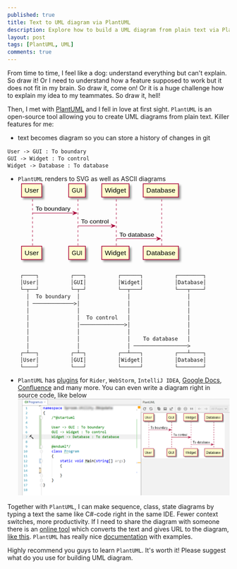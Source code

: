 ```yaml
---
published: true
title: Text to UML diagram via PlantUML
description: Explore how to build a UML diagram from plain text via PlantUML
layout: post
tags: [PlantUML, UML]
comments: true
---
```


From time to time, I feel like a dog: understand everything but can't explain. So draw it! Or I need to understand how a feature supposed to work but it does not fit in my brain. So draw it, come on! Or it is a huge challenge how to explain my idea to my teammates. So draw it, hell!

Then, I met with [PlantUML](https://en.wikipedia.org/wiki/PlantUML) and I fell in love at first sight. `PlantUML` is an open-source tool allowing you to create UML diagrams from plain text. Killer features for me:
* text becomes diagram so you can store a history of changes in git
 ```text
User -> GUI : To boundary
GUI -> Widget : To control
Widget -> Database : To database
```
* `PlantUML` renders to SVG as well as ASCII diagrams <svg xmlns="http://www.w3.org/2000/svg" xmlns:xlink="http://www.w3.org/1999/xlink" contentScriptType="application/ecmascript" contentStyleType="text/css" height="185px" preserveAspectRatio="none" style="width:375px;height:185px;" version="1.1" viewBox="0 0 375 185" width="375px" zoomAndPan="magnify"><defs><filter height="300%" id="fgu1891dlkavb" width="300%" x="-1" y="-1"><feGaussianBlur result="blurOut" stdDeviation="2.0"/><feColorMatrix in="blurOut" result="blurOut2" type="matrix" values="0 0 0 0 0 0 0 0 0 0 0 0 0 0 0 0 0 0 .4 0"/><feOffset dx="4.0" dy="4.0" in="blurOut2" result="blurOut3"/><feBlend in="SourceGraphic" in2="blurOut3" mode="normal"/></filter></defs><g><line style="stroke: #A80036; stroke-width: 1.0; stroke-dasharray: 5.0,5.0;" x1="33" x2="33" y1="38.2969" y2="145.6953"/><line style="stroke: #A80036; stroke-width: 1.0; stroke-dasharray: 5.0,5.0;" x1="136" x2="136" y1="38.2969" y2="145.6953"/><line style="stroke: #A80036; stroke-width: 1.0; stroke-dasharray: 5.0,5.0;" x1="223" x2="223" y1="38.2969" y2="145.6953"/><line style="stroke: #A80036; stroke-width: 1.0; stroke-dasharray: 5.0,5.0;" x1="326" x2="326" y1="38.2969" y2="145.6953"/><rect fill="#FEFECE" filter="url(#fgu1891dlkavb)" height="30.2969" style="stroke: #A80036; stroke-width: 1.5;" width="46" x="8" y="3"/><text fill="#000000" font-family="sans-serif" font-size="14" lengthAdjust="spacingAndGlyphs" textLength="32" x="15" y="22.9951">User</text><rect fill="#FEFECE" filter="url(#fgu1891dlkavb)" height="30.2969" style="stroke: #A80036; stroke-width: 1.5;" width="46" x="8" y="144.6953"/><text fill="#000000" font-family="sans-serif" font-size="14" lengthAdjust="spacingAndGlyphs" textLength="32" x="15" y="164.6904">User</text><rect fill="#FEFECE" filter="url(#fgu1891dlkavb)" height="30.2969" style="stroke: #A80036; stroke-width: 1.5;" width="38" x="115" y="3"/><text fill="#000000" font-family="sans-serif" font-size="14" lengthAdjust="spacingAndGlyphs" textLength="24" x="122" y="22.9951">GUI</text><rect fill="#FEFECE" filter="url(#fgu1891dlkavb)" height="30.2969" style="stroke: #A80036; stroke-width: 1.5;" width="38" x="115" y="144.6953"/><text fill="#000000" font-family="sans-serif" font-size="14" lengthAdjust="spacingAndGlyphs" textLength="24" x="122" y="164.6904">GUI</text><rect fill="#FEFECE" filter="url(#fgu1891dlkavb)" height="30.2969" style="stroke: #A80036; stroke-width: 1.5;" width="62" x="190" y="3"/><text fill="#000000" font-family="sans-serif" font-size="14" lengthAdjust="spacingAndGlyphs" textLength="48" x="197" y="22.9951">Widget</text><rect fill="#FEFECE" filter="url(#fgu1891dlkavb)" height="30.2969" style="stroke: #A80036; stroke-width: 1.5;" width="62" x="190" y="144.6953"/><text fill="#000000" font-family="sans-serif" font-size="14" lengthAdjust="spacingAndGlyphs" textLength="48" x="197" y="164.6904">Widget</text><rect fill="#FEFECE" filter="url(#fgu1891dlkavb)" height="30.2969" style="stroke: #A80036; stroke-width: 1.5;" width="80" x="284" y="3"/><text fill="#000000" font-family="sans-serif" font-size="14" lengthAdjust="spacingAndGlyphs" textLength="66" x="291" y="22.9951">Database</text><rect fill="#FEFECE" filter="url(#fgu1891dlkavb)" height="30.2969" style="stroke: #A80036; stroke-width: 1.5;" width="80" x="284" y="144.6953"/><text fill="#000000" font-family="sans-serif" font-size="14" lengthAdjust="spacingAndGlyphs" textLength="66" x="291" y="164.6904">Database</text><polygon fill="#A80036" points="124,65.4297,134,69.4297,124,73.4297,128,69.4297" style="stroke: #A80036; stroke-width: 1.0;"/><line style="stroke: #A80036; stroke-width: 1.0;" x1="33" x2="130" y1="69.4297" y2="69.4297"/><text fill="#000000" font-family="sans-serif" font-size="13" lengthAdjust="spacingAndGlyphs" textLength="79" x="40" y="64.3638">To boundary</text><polygon fill="#A80036" points="211,94.5625,221,98.5625,211,102.5625,215,98.5625" style="stroke: #A80036; stroke-width: 1.0;"/><line style="stroke: #A80036; stroke-width: 1.0;" x1="136" x2="217" y1="98.5625" y2="98.5625"/><text fill="#000000" font-family="sans-serif" font-size="13" lengthAdjust="spacingAndGlyphs" textLength="63" x="143" y="93.4966">To control</text><polygon fill="#A80036" points="314,123.6953,324,127.6953,314,131.6953,318,127.6953" style="stroke: #A80036; stroke-width: 1.0;"/><line style="stroke: #A80036; stroke-width: 1.0;" x1="223" x2="320" y1="127.6953" y2="127.6953"/><text fill="#000000" font-family="sans-serif" font-size="13" lengthAdjust="spacingAndGlyphs" textLength="79" x="230" y="122.6294">To database</text></g></svg>
 ```text
     ┌────┐          ┌───┐          ┌──────┐          ┌────────┐
     │User│          │GUI│          │Widget│          │Database│
     └─┬──┘          └─┬─┘          └──┬───┘          └───┬────┘
       │  To boundary  │               │                  │     
       │ ─────────────>│               │                  │     
       │               │               │                  │     
       │               │  To control   │                  │     
       │               │──────────────>│                  │     
       │               │               │                  │     
       │               │               │    To database   │     
       │               │               │ ─────────────────>     
     ┌─┴──┐          ┌─┴─┐          ┌──┴───┐          ┌───┴────┐
     │User│          │GUI│          │Widget│          │Database│
     └────┘          └───┘          └──────┘          └────────┘
```
* `PlantUML` has [plugins](https://plugins.jetbrains.com/plugin/7017-plantuml-integration) for `Rider`, `WebStorm`, `IntelliJ IDEA`, [Google Docs](https://www.youtube.com/watch?v=sXshJ4BPJt8), [Confluence](https://marketplace.atlassian.com/apps/41025/plantuml-for-confluence) and many more. You can even write a diagram right in source code, like below
![alt text](/img/rider-plantuml.png "PlantUML in Rider")

Together with `PlantUML`, I can make sequence, class, state diagrams by typing a text the same like C#-code right in the same IDE. Fewer context switches, more productivity. If I need to share the diagram with someone there is an [online tool](https://www.planttext.com/) which converts the text and gives URL to the diagram, [like this](https://www.plantuml.com/plantuml/svg/SoWkIImgAStDuU8ABKujKj2rKt0FzLImKWZ9LqZAByrBIIogv0A902N2CrFIKqiWSidvUIL5-JbSK36Wh4jYIM9IOd4gH3u5okFYSaZDIm6Q3m00). `PlantUML` has really nice [documentation](http://plantuml.com/) with examples.

Highly recommend you guys to learn `PlantUML`. It's worth it! Please suggest what do you use for building UML diagram.

